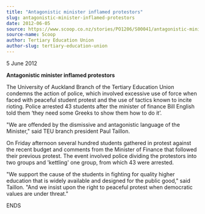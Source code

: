 ```yaml
---
title: "Antagonistic minister inflamed protestors"
slug: antagonistic-minister-inflamed-protestors
date: 2012-06-05
source: https://www.scoop.co.nz/stories/PO1206/S00041/antagonistic-minister-inflamed-protestors.htm
source-name: Scoop
author: Tertiary Education Union
author-slug: tertiary-education-union
---
```


<p>5 June 2012</p>

<p><b>Antagonistic minister inflamed
protestors</b></p>

<p>The University of Auckland Branch of the
Tertiary Education Union condemns the action of police,
which involved excessive use of force when faced with
peaceful student protest and the use of tactics known to
incite rioting. Police arrested 43 students after the
minister of finance Bill English told them ‘they need some
Greeks to show them how to do it’.</p>

<p>"We are offended by
the dismissive and antagonistic language of the Minister,"
said TEU branch president Paul Taillon.</p>

<p>On Friday
afternoon several hundred students gathered in protest
against the recent budget and comments from the Minister of
Finance that followed their previous protest. The event
involved police dividing the protestors into two groups and
'kettling' one group, from which 43 were arrested.</p>

<p>"We
support the cause of the students in fighting for quality
higher education that is widely available and designed for
the public good," said Taillon. "And we insist upon the
right to peaceful protest when democratic values are under
threat."</p>

<p>ENDS<p>

